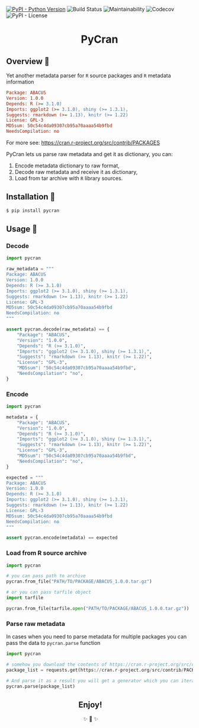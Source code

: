 [![PyPI - Python Version](https://img.shields.io/pypi/pyversions/pycran?label=Python&style=for-the-badge)](https://pypi.org/project/pycran/)
![Build Status](https://img.shields.io/travis/com/imanhodjaev/pycran/master?style=for-the-badge)
![Maintainability](https://img.shields.io/codeclimate/maintainability/imanhodjaev/pycran?style=for-the-badge&color=44d298)
![Codecov](https://img.shields.io/codecov/c/github/imanhodjaev/pycran/master?style=for-the-badge)
![PyPI - License](https://img.shields.io/pypi/l/pycran?color=ff69b4&style=for-the-badge)

<p align="center">
  <h1 align="center">PyCran</h1>
</p>

## Overview 👀
Yet another metadata parser for `R` source packages and `R` metadata information

```ini
Package: ABACUS
Version: 1.0.0
Depends: R (>= 3.1.0)
Imports: ggplot2 (>= 3.1.0), shiny (>= 1.3.1),
Suggests: rmarkdown (>= 1.13), knitr (>= 1.22)
License: GPL-3
MD5sum: 50c54c4da09307cb95a70aaaa54b9fbd
NeedsCompilation: no
```

For more see: https://cran.r-project.org/src/contrib/PACKAGES

PyCran lets us parse raw metadata and get it as dictionary, you can:

1. Encode metadata dictionary to raw format,
2. Decode raw metadata and receive it as dictionary,
3. Load from tar archive with `R` library sources.


## Installation 💾

```sh
$ pip install pycran
```

## Usage 🚀

### Decode
```python
import pycran

raw_metadata = """
Package: ABACUS
Version: 1.0.0
Depends: R (>= 3.1.0)
Imports: ggplot2 (>= 3.1.0), shiny (>= 1.3.1),
Suggests: rmarkdown (>= 1.13), knitr (>= 1.22)
License: GPL-3
MD5sum: 50c54c4da09307cb95a70aaaa54b9fbd
NeedsCompilation: no
"""

assert pycran.decode(raw_metadata) == {
    "Package": "ABACUS",
    "Version": "1.0.0",
    "Depends": "R (>= 3.1.0)",
    "Imports": "ggplot2 (>= 3.1.0), shiny (>= 1.3.1),",
    "Suggests": "rmarkdown (>= 1.13), knitr (>= 1.22)",
    "License": "GPL-3",
    "MD5sum": "50c54c4da09307cb95a70aaaa54b9fbd",
    "NeedsCompilation": "no",
}
```

### Encode

```python
import pycran

metadata = {
    "Package": "ABACUS",
    "Version": "1.0.0",
    "Depends": "R (>= 3.1.0)",
    "Imports": "ggplot2 (>= 3.1.0), shiny (>= 1.3.1),",
    "Suggests": "rmarkdown (>= 1.13), knitr (>= 1.22)",
    "License": "GPL-3",
    "MD5sum": "50c54c4da09307cb95a70aaaa54b9fbd",
    "NeedsCompilation": "no",
}

expected = """
Package: ABACUS
Version: 1.0.0
Depends: R (>= 3.1.0)
Imports: ggplot2 (>= 3.1.0), shiny (>= 1.3.1),
Suggests: rmarkdown (>= 1.13), knitr (>= 1.22)
License: GPL-3
MD5sum: 50c54c4da09307cb95a70aaaa54b9fbd
NeedsCompilation: no
"""

assert pycran.encode(metadata) == expected
```

### Load from R source archive

```python
import pycran

# you can pass path to archive
pycran.from_file("PATH/TO/PACKAGE/ABACUS_1.0.0.tar.gz")

# or you can pass tarfile object
import tarfile

pycran.from_file(tarfile.open("PATH/TO/PACKAGE/ABACUS_1.0.0.tar.gz"))
```

### Parse raw metadata

In cases when you need to parse metadata for multiple
packages you can pass the data to `pycran.parse` function

```python
import pycran

# somehow you download the contents of https://cran.r-project.org/src/contrib/PACKAGES
package_list = requests.get(https://cran.r-project.org/src/contrib/PACKAGES).text()

# And parse it as a result you will get a generator which you can iterate
pycran.parse(package_list)
```

<h2 align="center">Enjoy!&nbsp;&nbsp;&nbsp;&nbsp;&nbsp;&nbsp;&nbsp;&nbsp;&nbsp;&nbsp;</h2>
<p align="center">
        ✨ 🍰 ✨&nbsp;&nbsp;&nbsp;&nbsp;&nbsp;&nbsp;&nbsp;&nbsp;&nbsp;&nbsp;&nbsp;&nbsp;
</p>
